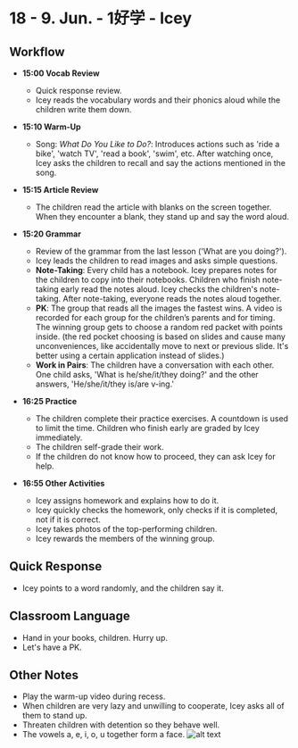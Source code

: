 # 18 - 9. Jun. - 1好学 - Icey

## Workflow

- **<badge>15:00</badge> Vocab Review**

  - Quick response review.
  - Icey reads the vocabulary words and their phonics aloud while the children write them down.

- **<badge>15:10</badge> Warm-Up**

  - Song: _What Do You Like to Do?_: Introduces actions such as 'ride a bike', 'watch TV', 'read a book', 'swim', etc. After watching once, Icey asks the children to recall and say the actions mentioned in the song.

- **<badge>15:15</badge> Article Review**

  - The children read the article with blanks on the screen together. When they encounter a blank, they stand up and say the word aloud.

- **<badge>15:20</badge> Grammar**

  - Review of the grammar from the last lesson ('What are you doing?').
  - Icey leads the children to read images and asks simple questions.
  - **Note-Taking**: Every child has a notebook. Icey prepares notes for the children to copy into their notebooks. Children who finish note-taking early read the notes aloud. Icey checks the children's note-taking. After note-taking, everyone reads the notes aloud together.
  - **PK**: The group that reads all the images the fastest wins. A video is recorded for each group for the children’s parents and for timing. The winning group gets to choose a random red packet with points inside. (the red pocket choosing is based on slides and cause many unconveniences, like accidentally move to next or previous slide. It's better using a certain application instead of slides.)
  - **Work in Pairs**: The children have a conversation with each other. One child asks, 'What is he/she/it/they doing?' and the other answers, 'He/she/it/they is/are v-ing.'

- **<badge>16:25</badge> Practice**

  - The children complete their practice exercises. A countdown is used to limit the time. Children who finish early are graded by Icey immediately.
  - The children self-grade their work.
  - If the children do not know how to proceed, they can ask Icey for help.

- **<badge>16:55</badge> Other Activities**
  - Icey assigns homework and explains how to do it.
  - Icey quickly checks the homework, only checks if it is completed, not if it is correct.
  - Icey takes photos of the top-performing children.
  - Icey rewards the members of the winning group.

## Quick Response

- Icey points to a word randomly, and the children say it.

## Classroom Language

- Hand in your books, children. Hurry up.
- Let's have a PK.

## Other Notes

- Play the warm-up video during recess.
- When children are very lazy and unwilling to cooperate, Icey asks all of them to stand up.
- Threaten children with detention so they behave well.
- The vowels a, e, i, o, u together form a face.
  ![alt text](/imgs/IMG_20240609_153314.jpg)

